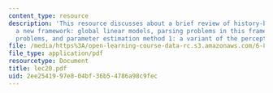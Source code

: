 ```yaml
---
content_type: resource
description: 'This resource discusses about a brief review of history-based methods,
  a new framework: global linear models, parsing problems in this framework: Reranking
  problems, and parameter estimation method 1: a variant of the perceptron algorithm.'
file: /media/https%3A/open-learning-course-data-rc.s3.amazonaws.com/6-864-advanced-natural-language-processing-fall-2005/2ee2541997e804bf36b54786a98c9fec_lec20.pdf
file_type: application/pdf
resourcetype: Document
title: lec20.pdf
uid: 2ee25419-97e8-04bf-36b5-4786a98c9fec
---
```

